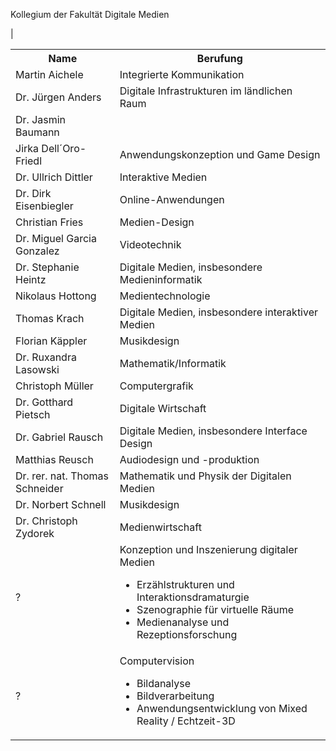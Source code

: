 Kollegium der Fakultät Digitale Medien  
<table>
<tr><th>Name</th><th>Berufung</th></tr>                                                                                                                                                                                                  |
<tr><td>Martin Aichele                        </td><td> Integrierte Kommunikation                                                                                                                                                                                        </td></tr>
<tr><td>Dr. Jürgen Anders                     </td><td> Digitale Infrastrukturen im ländlichen Raum                                                                                                                                                                      </td></tr>
<tr><td>Dr. Jasmin Baumann                    </td><td>                                                                                                                                                                                                                  </td></tr>
<tr><td>Jirka Dell´Oro-Friedl                 </td><td> Anwendungskonzeption und Game Design                                                                                                                                                                             </td></tr>
<tr><td>Dr. Ullrich Dittler                   </td><td> Interaktive Medien                                                                                                                                                                                               </td></tr>
<tr><td>Dr. Dirk Eisenbiegler                 </td><td> Online-Anwendungen                                                                                                                                                                                               </td></tr>
<tr><td>Christian Fries                       </td><td> Medien-Design                                                                                                                                                                                                    </td></tr>
<tr><td>Dr. Miguel Garcia Gonzalez            </td><td> Videotechnik                                                                                                                                                                                                     </td></tr>
<tr><td>Dr. Stephanie Heintz                      </td><td> Digitale Medien, insbesondere Medieninformatik                                                                                                                                                                   </td></tr>
<tr><td>Nikolaus Hottong                      </td><td> Medientechnologie                                                                                                                                                                                                </td></tr>
<tr><td>Thomas Krach                          </td><td> Digitale Medien, insbesondere interaktiver Medien                                                                                                                                                                </td></tr>
<tr><td>Florian Käppler                       </td><td> Musikdesign                                                                                                                                                                                                      </td></tr>
<tr><td>Dr. Ruxandra Lasowski                 </td><td> Mathematik/Informatik                                                                                                                                                                                            </td></tr>
<tr><td>Christoph Müller                      </td><td> Computergrafik                                                                                                                                                                                                   </td></tr>
<tr><td>Dr. Gotthard Pietsch                  </td><td> Digitale Wirtschaft                                                                                                                                                                                              </td></tr>
<tr><td>Dr. Gabriel Rausch                    </td><td> Digitale Medien, insbesondere Interface Design                                                                                                                                                                   </td></tr>
<tr><td>Matthias Reusch                       </td><td> Audiodesign und -produktion                                                                                                                                                                                      </td></tr>
<tr><td>Dr. rer. nat. Thomas Schneider        </td><td> Mathematik und Physik der Digitalen Medien                                                                                                                                                                       </td></tr>
<tr><td>Dr. Norbert Schnell                   </td><td> Musikdesign                                                                                                                                                                                                      </td></tr>
<tr><td>Dr. Christoph Zydorek                 </td><td> Medienwirtschaft                                                                                                                                                                                                 </td></tr>
<tr><td>?                                     </td><td> Konzeption und Inszenierung digitaler Medien <ul><li>Erzählstrukturen und Interaktionsdramaturgie</li><li>      Szenographie für virtuelle Räume</li><li>Medienanalyse und Rezeptionsforschung</li><ul></td></tr>
<tr><td>?                                     </td><td> Computervision  <ul><li>Bildanalyse</li><li>      Bildverarbeitung</li><li>Anwendungsentwicklung von Mixed Reality / Echtzeit-3D    </li><ul>                                                           </td></tr>
</table>